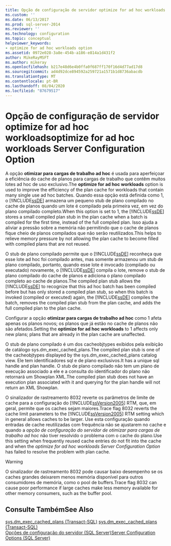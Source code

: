 ```yaml
---
title: Opção de configuração de servidor optimize for ad hoc workloads | Microsoft Docs
ms.custom: ''
ms.date: 06/13/2017
ms.prod: sql-server-2014
ms.reviewer: ''
ms.technology: configuration
ms.topic: conceptual
helpviewer_keywords:
- optimize for ad hoc workloads option
ms.assetid: 0972e028-3a8e-454b-a186-e814a1d431f2
author: MikeRayMSFT
ms.author: mikeray
ms.openlocfilehash: b217e48d6e4b0ffa0f687ff170f16d4d77ad17d8
ms.sourcegitcommit: ad4d92dce894592a259721a1571b1d8736abacdb
ms.translationtype: MT
ms.contentlocale: pt-BR
ms.lasthandoff: 08/04/2020
ms.locfileid: "87679517"
---
```

# <a name="optimize-for-ad-hoc-workloads-server-configuration-option"></a><span data-ttu-id="e3ac3-102">Opção de configuração de servidor optimize for ad hoc workloads</span><span class="sxs-lookup"><span data-stu-id="e3ac3-102">optimize for ad hoc workloads Server Configuration Option</span></span>
  <span data-ttu-id="e3ac3-103">A opção **otimizar para cargas de trabalho ad hoc** é usada para aperfeiçoar a eficiência do cache de planos para cargas de trabalho que contêm muitos lotes ad hoc de uso exclusivo.</span><span class="sxs-lookup"><span data-stu-id="e3ac3-103">The **optimize for ad hoc workloads** option is used to improve the efficiency of the plan cache for workloads that contain many single use ad hoc batches.</span></span> <span data-ttu-id="e3ac3-104">Quando essa opção está definida como 1, o [!INCLUDE[ssDE](../../includes/ssde-md.md)] armazena um pequeno stub de plano compilado no cache de planos quando um lote é compilado pela primeira vez, em vez do plano compilado completo.</span><span class="sxs-lookup"><span data-stu-id="e3ac3-104">When this option is set to 1, the [!INCLUDE[ssDE](../../includes/ssde-md.md)] stores a small compiled plan stub in the plan cache when a batch is compiled for the first time, instead of the full compiled plan.</span></span> <span data-ttu-id="e3ac3-105">Isso ajuda a aliviar a pressão sobre a memória não permitindo que o cache de planos fique cheio de planos compilados que não serão reutilizados.</span><span class="sxs-lookup"><span data-stu-id="e3ac3-105">This helps to relieve memory pressure by not allowing the plan cache to become filled with compiled plans that are not reused.</span></span>  
  
 <span data-ttu-id="e3ac3-106">O stub de plano compilado permite que o [!INCLUDE[ssDE](../../includes/ssde-md.md)] reconheça que esse lote ad hoc foi compilado antes, mas somente armazenou um stub de plano compilado, portanto, quando esse lote é invocado (compilado ou executado) novamente, o [!INCLUDE[ssDE](../../includes/ssde-md.md)] compila o lote, remove o stub de plano compilado do cache de planos e adiciona o plano compilado completo ao cache de planos.</span><span class="sxs-lookup"><span data-stu-id="e3ac3-106">The compiled plan stub allows the [!INCLUDE[ssDE](../../includes/ssde-md.md)] to recognize that this ad hoc batch has been compiled before but has only stored a compiled plan stub, so when this batch is invoked (compiled or executed) again, the [!INCLUDE[ssDE](../../includes/ssde-md.md)] compiles the batch, removes the compiled plan stub from the plan cache, and adds the full compiled plan to the plan cache.</span></span>  
  
 <span data-ttu-id="e3ac3-107">Configurar a opção **otimizar para cargas de trabalho ad hoc** como 1 afeta apenas os planos novos; os planos que já estão no cache de planos não são afetados.</span><span class="sxs-lookup"><span data-stu-id="e3ac3-107">Setting the **optimize for ad hoc workloads** to 1 affects only new plans; plans that are already in the plan cache are unaffected.</span></span>  
  
 <span data-ttu-id="e3ac3-108">O stub de plano compilado é um dos cacheobjtypes exibidos pela exibição de catálogo sys.dm_exec_cached_plans.</span><span class="sxs-lookup"><span data-stu-id="e3ac3-108">The compiled plan stub is one of the cacheobjtypes displayed by the sys.dm_exec_cached_plans catalog view.</span></span> <span data-ttu-id="e3ac3-109">Ele tem identificadores sql e de plano exclusivos.</span><span class="sxs-lookup"><span data-stu-id="e3ac3-109">It has a unique sql handle and plan handle.</span></span> <span data-ttu-id="e3ac3-110">O stub de plano compilado não tem um plano de execução associado a ele e a consulta do identificador do plano não retornará um Showplan XML.</span><span class="sxs-lookup"><span data-stu-id="e3ac3-110">The compiled plan stub does not have an execution plan associated with it and querying for the plan handle will not return an XML Showplan.</span></span>  
  
 <span data-ttu-id="e3ac3-111">O sinalizador de rastreamento 8032 reverte os parâmetros de limite de cache para a configuração do [!INCLUDE[ssVersion2005](../../includes/ssversion2005-md.md)] RTM, que, em geral, permite que os caches sejam maiores.</span><span class="sxs-lookup"><span data-stu-id="e3ac3-111">Trace flag 8032 reverts the cache limit parameters to the [!INCLUDE[ssVersion2005](../../includes/ssversion2005-md.md)] RTM setting which in general allows caches to be larger.</span></span> <span data-ttu-id="e3ac3-112">Use esta configuração quando entradas de cache reutilizadas com frequência não se ajustarem no cache e quando a *opção de configuração do servidor de otimizar para cargas de trabalho ad hoc* não tiver resolvido o problema com o cache do plano.</span><span class="sxs-lookup"><span data-stu-id="e3ac3-112">Use this setting when frequently reused cache entries do not fit into the cache and when the *optimize for ad hoc workloads Server Configuration Option* has failed to resolve the problem with plan cache.</span></span>  
  
> [!WARNING]  
>  <span data-ttu-id="e3ac3-113">O sinalizador de rastreamento 8032 pode causar baixo desempenho se os caches grandes deixarem menos memória disponível para outros consumidores de memória, como o pool de buffers.</span><span class="sxs-lookup"><span data-stu-id="e3ac3-113">Trace flag 8032 can cause poor performance if large caches make less memory available for other memory consumers, such as the buffer pool.</span></span>  
  
## <a name="see-also"></a><span data-ttu-id="e3ac3-114">Consulte Também</span><span class="sxs-lookup"><span data-stu-id="e3ac3-114">See Also</span></span>  
 <span data-ttu-id="e3ac3-115">[sys.dm_exec_cached_plans &#40;Transact-SQL&#41;](/sql/relational-databases/system-dynamic-management-views/sys-dm-exec-cached-plans-transact-sql) </span><span class="sxs-lookup"><span data-stu-id="e3ac3-115">[sys.dm_exec_cached_plans &#40;Transact-SQL&#41;](/sql/relational-databases/system-dynamic-management-views/sys-dm-exec-cached-plans-transact-sql) </span></span>  
 [<span data-ttu-id="e3ac3-116">Opções de configuração do servidor &#40;SQL Server&#41;</span><span class="sxs-lookup"><span data-stu-id="e3ac3-116">Server Configuration Options &#40;SQL Server&#41;</span></span>](server-configuration-options-sql-server.md)  
  
  
